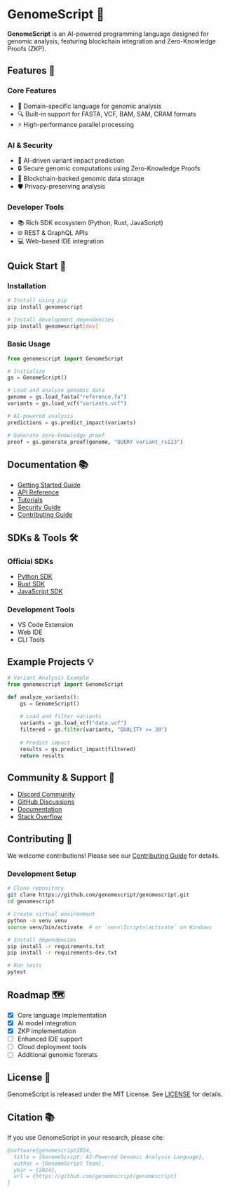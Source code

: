 # GenomeScript 🧬

**GenomeScript** is an AI-powered programming language designed for genomic analysis, featuring blockchain integration and Zero-Knowledge Proofs (ZKP).

## Features 🌟

### Core Features
- 🧪 Domain-specific language for genomic analysis
- 🔍 Built-in support for FASTA, VCF, BAM, SAM, CRAM formats
- ⚡ High-performance parallel processing

### AI & Security
- 🤖 AI-driven variant impact prediction
- 🔒 Secure genomic computations using Zero-Knowledge Proofs
- 🔗 Blockchain-backed genomic data storage
- 🛡️ Privacy-preserving analysis

### Developer Tools
- 📚 Rich SDK ecosystem (Python, Rust, JavaScript)
- 🌐 REST & GraphQL APIs
- 💻 Web-based IDE integration

## Quick Start 🚀

### Installation

```bash
# Install using pip
pip install genomescript

# Install development dependencies
pip install genomescript[dev]
```

### Basic Usage

```python
from genomescript import GenomeScript

# Initialize
gs = GenomeScript()

# Load and analyze genomic data
genome = gs.load_fasta("reference.fa")
variants = gs.load_vcf("variants.vcf")

# AI-powered analysis
predictions = gs.predict_impact(variants)

# Generate zero-knowledge proof
proof = gs.generate_proof(genome, "QUERY variant_rs123")
```

## Documentation 📚

- [Getting Started Guide](./docs/getting-started.md)
- [API Reference](./docs/api/index.md)
- [Tutorials](./docs/tutorials/index.md)
- [Security Guide](./docs/security/index.md)
- [Contributing Guide](./CONTRIBUTING.md)

## SDKs & Tools 🛠️

### Official SDKs
- [Python SDK](./sdk/python/README.md)
- [Rust SDK](./sdk/rust/README.md)
- [JavaScript SDK](./sdk/javascript/README.md)

### Development Tools
- VS Code Extension
- Web IDE
- CLI Tools

## Example Projects 💡

```python
# Variant Analysis Example
from genomescript import GenomeScript

def analyze_variants():
    gs = GenomeScript()
    
    # Load and filter variants
    variants = gs.load_vcf("data.vcf")
    filtered = gs.filter(variants, "QUALITY >= 30")
    
    # Predict impact
    results = gs.predict_impact(filtered)
    return results
```

## Community & Support 👥

- [Discord Community](https://discord.gg/genomescript)
- [GitHub Discussions](https://github.com/genomescript/discussions)
- [Documentation](https://docs.genomescript.org)
- [Stack Overflow](https://stackoverflow.com/questions/tagged/genomescript)

## Contributing 🤝

We welcome contributions! Please see our [Contributing Guide](CONTRIBUTING.md) for details.

### Development Setup

```bash
# Clone repository
git clone https://github.com/genomescript/genomescript.git
cd genomescript

# Create virtual environment
python -m venv venv
source venv/bin/activate  # or `venv\Scripts\activate` on Windows

# Install dependencies
pip install -r requirements.txt
pip install -r requirements-dev.txt

# Run tests
pytest
```

## Roadmap 🗺️

- [x] Core language implementation
- [x] AI model integration
- [x] ZKP implementation
- [ ] Enhanced IDE support
- [ ] Cloud deployment tools
- [ ] Additional genomic formats

## License 📄

GenomeScript is released under the MIT License. See [LICENSE](LICENSE) for details.

## Citation 📚

If you use GenomeScript in your research, please cite:

```bibtex
@software{genomescript2024,
  title = {GenomeScript: AI-Powered Genomic Analysis Language},
  author = {GenomeScript Team},
  year = {2024},
  url = {https://github.com/genomescript/genomescript}
}
```
